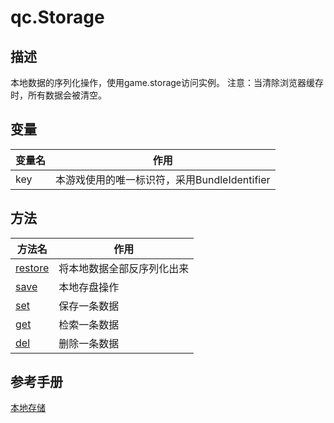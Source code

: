 # qc.Storage

## 描述
本地数据的序列化操作，使用game.storage访问实例。
注意：当清除浏览器缓存时，所有数据会被清空。

## 变量
| 变量名 | 作用 |
| ------------- |-------------|
| key | 本游戏使用的唯一标识符，采用BundleIdentifier |

## 方法
| 方法名 | 作用 |
| ------------- |-------------|
| [restore](restore.md) | 将本地数据全部反序列化出来 |
| [save](save.md) | 本地存盘操作 |
| [set](set.md) | 保存一条数据 |
| [get](get.md) | 检索一条数据 |
| [del](del.md) | 删除一条数据 |

## 参考手册
[本地存储](http://docs.zuoyouxi.com/manual/Storage/index.html)